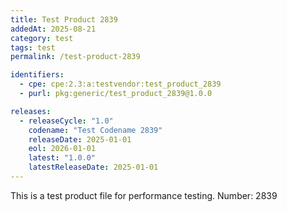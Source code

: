 ```yaml
---
title: Test Product 2839
addedAt: 2025-08-21
category: test
tags: test
permalink: /test-product-2839

identifiers:
  - cpe: cpe:2.3:a:testvendor:test_product_2839
  - purl: pkg:generic/test_product_2839@1.0.0

releases:
  - releaseCycle: "1.0"
    codename: "Test Codename 2839"
    releaseDate: 2025-01-01
    eol: 2026-01-01
    latest: "1.0.0"
    latestReleaseDate: 2025-01-01
---
```


This is a test product file for performance testing. Number: 2839
